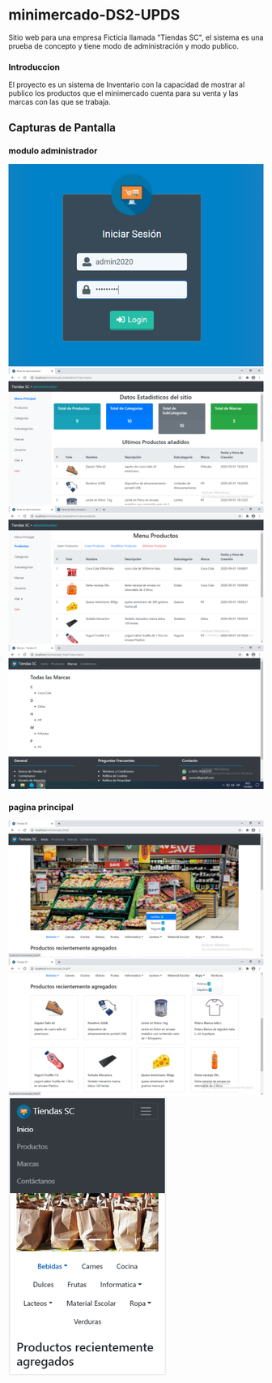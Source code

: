 # minimercado-DS2-UPDS
Sitio web para una empresa Ficticia llamada "Tiendas SC", el sistema es una prueba de concepto y tiene modo de administración y modo publico.

### Introduccion
El proyecto es un sistema de Inventario con la capacidad de mostrar al publico los productos que el minimercado cuenta para su venta y las marcas con las que se trabaja.

## Capturas de Pantalla
### modulo administrador
![login](https://github.com/flvportafolio/minimercado-DS2-UPDS/blob/master/capturas/admin_login.PNG)
![dashboard](https://github.com/flvportafolio/minimercado-DS2-UPDS/blob/master/capturas/admin_dashboard.png)
![productos](https://github.com/flvportafolio/minimercado-DS2-UPDS/blob/master/capturas/modulo_productos.png)
![marcas](https://github.com/flvportafolio/minimercado-DS2-UPDS/blob/master/capturas/seccion_marcas.png)
### pagina principal
![paginaprincipal1](https://github.com/flvportafolio/minimercado-DS2-UPDS/blob/master/capturas/paginaprincipal1.png)
![paginaprincipal2](https://github.com/flvportafolio/minimercado-DS2-UPDS/blob/master/capturas/paginaprincipal2.png)
![paginaprincipal_mobile](https://github.com/flvportafolio/minimercado-DS2-UPDS/blob/master/capturas/paginaprincipal_samsung_s5.png)
